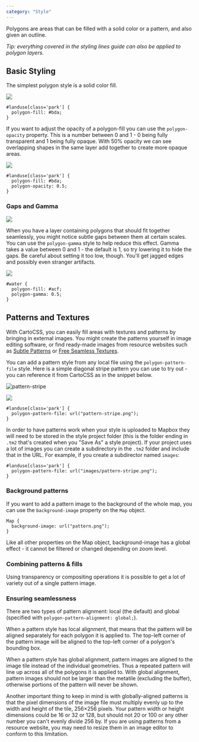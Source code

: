 ```yaml
---
category: "Style"
---
```


Polygons are areas that can be filled with a solid color or a pattern, and also given an outline.

_Tip: everything covered in the styling lines guide can also be applied to polygon layers._

## Basic Styling

The simplest polygon style is a solid color fill.

![](https://cloud.githubusercontent.com/assets/126952/3908623/6d6b3c32-2305-11e4-9cff-9404f8f07bd1.png)

    #landuse[class='park'] {
      polygon-fill: #bda;
    }

If you want to  adjust the opacity of a polygon-fill you can use the `polygon-opacity` property. This is a number between 0 and 1 - 0 being fully transparent and 1 being fully opaque. With 50% opacity we can see overlapping shapes in the same layer add together to create more opaque areas.

![](https://cloud.githubusercontent.com/assets/126952/3908624/6d70d9d0-2305-11e4-92f2-abb819844509.png)

    #landuse[class='park'] {
      polygon-fill: #bda;
      polygon-opacity: 0.5;
    }

### Gaps and Gamma

![](https://cloud.githubusercontent.com/assets/126952/3908625/6d784346-2305-11e4-8755-d45d61d35583.png)

When you have a layer containing polygons that should fit together seamlessly, you might notice subtle gaps between them at certain scales. You can use the `polygon-gamma` style to help reduce this effect. Gamma takes a value between 0 and 1 - the default is 1, so try lowering it to hide the gaps. Be careful about setting it too low, though. You'll get jagged edges and possibly even stranger artifacts.

![](https://cloud.githubusercontent.com/assets/126952/3908627/6d80f612-2305-11e4-80f4-6803335295c3.png)

    #water {
      polygon-fill: #acf;
      polygon-gamma: 0.5;
    }

## Patterns and Textures

With CartoCSS, you can easily fill areas with textures and patterns by bringing in external images. You might create the patterns yourself in image editing software, or find ready-made images from resource websites such as [Subtle Patterns](http://subtlepatterns.com/thumbnail-view/) or [Free Seamless Textures](http://freeseamlesstextures.com/).

You can add a pattern style from any local file using the `polygon-pattern-file` style. Here is a simple diagonal stripe pattern you can use to try out - you can reference it from CartoCSS as in the snippet below.

![pattern-stripe](https://cloud.githubusercontent.com/assets/83384/3893834/32389e24-223e-11e4-8ec6-163fd55d6622.png)

![](https://cloud.githubusercontent.com/assets/126952/3908626/6d7970cc-2305-11e4-88b9-0219470cd157.png)

    #landuse[class='park'] {
      polygon-pattern-file: url("pattern-stripe.png");
    }


In order to have patterns work when your style is uploaded to Mapbox they will need to be stored in the style project folder (this is the folder ending in `.tm2` that's created when you "Save As" a style project). If your project uses a lot of images you can create a subdirectory in the `.tm2` folder and include that in the URL. For example, if you create a subdirector named `images`:

    #landuse[class='park'] {
      polygon-pattern-file: url("images/pattern-stripe.png");
    }

### Background patterns

If you want to add a pattern image to the background of the whole map, you can use the `background-image` property on the `Map` object.

    Map {
      background-image: url("pattern.png");
    }

Like all other properties on the Map object, background-image has a global effect - it cannot be filtered or changed depending on zoom level.

### Combining patterns & fills

Using transparency or compositing operations it is possible to get a lot of variety out of a single pattern image.

### Ensuring seamlessness

There are two types of pattern alignment: local (the default) and global (specified with `polygon-pattern-alignment: global;`).

When a pattern style has local alignment, that means that the pattern will be aligned separately for each polygon it is applied to. The top-left corner of the pattern image will be aligned to the top-left corner of a polygon's bounding box.

When a pattern style has global alignment, pattern images are aligned to the image tile instead of the individual geometries. Thus a repeated pattern will line up across all of the polygons it is applied to. With global alignment, pattern images should not be larger than the metatile (excluding the buffer), otherwise portions of the pattern will never be shown.

Another important thing to keep in mind is with globally-aligned patterns is that the pixel dimensions of the image file must multiply evenly up to the width and height of the tile, 256×256 pixels. Your pattern width or height dimensions could be 16 or 32 or 128, but should not 20 or 100 or any other number you can't evenly divide 256 by. If you are using patterns from a resource website, you may need to resize them in an image editor to conform to this limitation.
